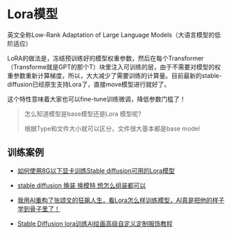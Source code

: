 # Lora模型

英文全称Low-Rank Adaptation of Large Language Models（大语言模型的低阶适应）

LoRA的做法是，冻结预训练好的模型权重参数，然后在每个Transformer（Transforme就是GPT的那个T）块里注入可训练的层，由于不需要对模型的权重参数重新计算梯度，所以，大大减少了需要训练的计算量。目前最新的stable-diffusion已经原生支持Lora了，直接move模型进行就好了。

这个特性意味着大家也可以fine-tune训练微调，降低参数门槛了！

> 怎么知道模型是base模型还是Lora 模型呢?
>
> 根据Type和文件大小就可以区分，文件很大基本都是base model
>


## 训练案例

- [如何使用8G以下显卡训练Stable diffusion可用的Lora模型](https://zhuanlan.zhihu.com/p/609632788)
  
- [stable diffusion 换装 换模特 想怎么组装都可以](https://www.youtube.com/watch?v=TK31N_vHVJY)

- [我用AI重构了张颂文的狂飙人生，看Lora怎么样训练模型，AI真是把他的样子学到骨子里了！](https://www.youtube.com/watch?v=RA0wUfEOb2A)

- [Stable Diffusion lora训练AI绘画高级自定义定制服饰教程](https://www.youtube.com/watch?v=9xhDWU8Vb6E)